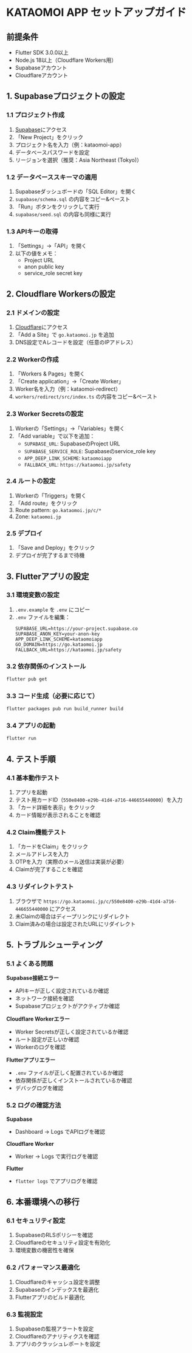 # KATAOMOI APP セットアップガイド

## 前提条件

- Flutter SDK 3.0.0以上
- Node.js 18以上（Cloudflare Workers用）
- Supabaseアカウント
- Cloudflareアカウント

## 1. Supabaseプロジェクトの設定

### 1.1 プロジェクト作成
1. [Supabase](https://supabase.com)にアクセス
2. 「New Project」をクリック
3. プロジェクト名を入力（例：kataomoi-app）
4. データベースパスワードを設定
5. リージョンを選択（推奨：Asia Northeast (Tokyo)）

### 1.2 データベーススキーマの適用
1. Supabaseダッシュボードの「SQL Editor」を開く
2. `supabase/schema.sql` の内容をコピー&ペースト
3. 「Run」ボタンをクリックして実行
4. `supabase/seed.sql` の内容も同様に実行

### 1.3 APIキーの取得
1. 「Settings」→「API」を開く
2. 以下の値をメモ：
   - Project URL
   - anon public key
   - service_role secret key

## 2. Cloudflare Workersの設定

### 2.1 ドメインの設定
1. [Cloudflare](https://cloudflare.com)にアクセス
2. 「Add a Site」で `go.kataomoi.jp` を追加
3. DNS設定でAレコードを設定（任意のIPアドレス）

### 2.2 Workerの作成
1. 「Workers & Pages」を開く
2. 「Create application」→「Create Worker」
3. Worker名を入力（例：kataomoi-redirect）
4. `workers/redirect/src/index.ts` の内容をコピー&ペースト

### 2.3 Worker Secretsの設定
1. Workerの「Settings」→「Variables」を開く
2. 「Add variable」で以下を追加：
   - `SUPABASE_URL`: SupabaseのProject URL
   - `SUPABASE_SERVICE_ROLE`: Supabaseのservice_role key
   - `APP_DEEP_LINK_SCHEME`: `kataomoiapp`
   - `FALLBACK_URL`: `https://kataomoi.jp/safety`

### 2.4 ルートの設定
1. Workerの「Triggers」を開く
2. 「Add route」をクリック
3. Route pattern: `go.kataomoi.jp/c/*`
4. Zone: `kataomoi.jp`

### 2.5 デプロイ
1. 「Save and Deploy」をクリック
2. デプロイが完了するまで待機

## 3. Flutterアプリの設定

### 3.1 環境変数の設定
1. `.env.example` を `.env` にコピー
2. `.env` ファイルを編集：
   ```
   SUPABASE_URL=https://your-project.supabase.co
   SUPABASE_ANON_KEY=your-anon-key
   APP_DEEP_LINK_SCHEME=kataomoiapp
   GO_DOMAIN=https://go.kataomoi.jp
   FALLBACK_URL=https://kataomoi.jp/safety
   ```

### 3.2 依存関係のインストール
```bash
flutter pub get
```

### 3.3 コード生成（必要に応じて）
```bash
flutter packages pub run build_runner build
```

### 3.4 アプリの起動
```bash
flutter run
```

## 4. テスト手順

### 4.1 基本動作テスト
1. アプリを起動
2. テスト用カードID（`550e8400-e29b-41d4-a716-446655440000`）を入力
3. 「カード詳細を表示」をクリック
4. カード情報が表示されることを確認

### 4.2 Claim機能テスト
1. 「カードをClaim」をクリック
2. メールアドレスを入力
3. OTPを入力（実際のメール送信は実装が必要）
4. Claimが完了することを確認

### 4.3 リダイレクトテスト
1. ブラウザで `https://go.kataomoi.jp/c/550e8400-e29b-41d4-a716-446655440000` にアクセス
2. 未Claimの場合はディープリンクにリダイレクト
3. Claim済みの場合は設定されたURLにリダイレクト

## 5. トラブルシューティング

### 5.1 よくある問題

**Supabase接続エラー**
- APIキーが正しく設定されているか確認
- ネットワーク接続を確認
- Supabaseプロジェクトがアクティブか確認

**Cloudflare Workerエラー**
- Worker Secretsが正しく設定されているか確認
- ルート設定が正しいか確認
- Workerのログを確認

**Flutterアプリエラー**
- `.env` ファイルが正しく配置されているか確認
- 依存関係が正しくインストールされているか確認
- デバッグログを確認

### 5.2 ログの確認方法

**Supabase**
- Dashboard → Logs でAPIログを確認

**Cloudflare Worker**
- Worker → Logs で実行ログを確認

**Flutter**
- `flutter logs` でアプリログを確認

## 6. 本番環境への移行

### 6.1 セキュリティ設定
1. SupabaseのRLSポリシーを確認
2. Cloudflareのセキュリティ設定を有効化
3. 環境変数の機密性を確保

### 6.2 パフォーマンス最適化
1. Cloudflareのキャッシュ設定を調整
2. Supabaseのインデックスを最適化
3. Flutterアプリのビルド最適化

### 6.3 監視設定
1. Supabaseの監視アラートを設定
2. Cloudflareのアナリティクスを確認
3. アプリのクラッシュレポートを設定


